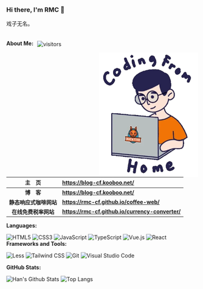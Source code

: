 ### Hi there, I'm RMC 👋

<pre>
戏子无名。
                                                                                    -- 加油💪
</pre>

**About Me:** <img style="margin-left:6px" src="https://visitor-badge.laobi.icu/badge?page_id=rmc-cf&right_color=green" align="center" alt="visitors">

<img src="https://raw.githubusercontent.com/uxiaohan/uxiaohan/main/code-boy.webp" width="260" align="right" alt="Code Boy">

|   主&emsp;页   | <https://blog-cf.kooboo.net/>                                      |
| :------------: | :------------------------------------------------------- |
| **博&emsp;客** | **<https://blog-cf.kooboo.net/>**  
| **静态响应式咖啡网站** | **<https://rmc-cf.github.io/coffee-web/>**
|**在线免费税率网站**| **<https://rmc-cf.github.io/currency-converter/>** 

**Languages:**

![HTML5](https://img.shields.io/badge/HTML5-E34F26?logo=HTML5&logoColor=fff)
![CSS3](https://img.shields.io/badge/CSS3-1572B6?logo=CSS3&logoColor=fff)
![JavaScript](https://img.shields.io/badge/JavaScript-F7DF1E?logo=JavaScript&logoColor=333)
![TypeScript](https://img.shields.io/badge/TypeScript-3178C6?logo=TypeScript&logoColor=fff)
![Vue.js](https://img.shields.io/badge/Vue.js-4FC08D?logo=Vue.js&logoColor=fff)
![React](https://img.shields.io/badge/react-47c1f5?logo=react&logoColor=333)
**Frameworks and Tools:**


![Less](https://img.shields.io/badge/Less-CC6699?logo=Less&logoColor=fff)
![Tailwind CSS](https://img.shields.io/badge/Tailwind%20CSS-06B6D4?logo=TailwindCSS&logoColor=fff)
![Git](https://img.shields.io/badge/Git-F05032?logo=Git&logoColor=fff)
![Visual Studio Code](https://img.shields.io/badge/VS%20CODE-007ACC?logo=educative&logoColor=fff)

**GitHub Stats:**

![Han's Github Stats](https://github-readme-stats.vercel.app/api?username=rmc-cf&show_icons=true&hide_title=true&count_private=true)
![Top Langs](https://github-readme-stats.vercel.app/api/top-langs/?username=rmc-cf&layout=compact)
